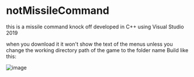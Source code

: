 # notMissileCommand
this is a missile command knock off developed in C++ using Visual Studio 2019


when you download it it won't show the text of the menus unless you change the working directory path of the game to the folder name Build like this:

![image](https://user-images.githubusercontent.com/6787844/110226892-ab174800-7ea7-11eb-8514-977e60c09e77.png)
